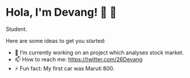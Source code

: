 # Hola, I'm Devang! 🍓 🍫

Student.


Here are some ideas to get you started:

- 🔭 I’m currently working on an project which analyses stock market.
- 📫 How to reach me: https://twitter.com/26Devang
- ⚡ Fun fact: My first car was Maruti 800.

